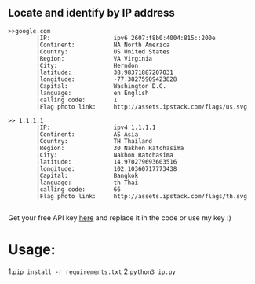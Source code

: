 ## Locate and identify by IP address 

```
>>google.com
        |IP:                  ipv6 2607:f8b0:4004:815::200e 
        |Continent:           NA North America
        |Country:             US United States
        |Region:              VA Virginia
        |City:                Herndon
        |latitude:            38.98371887207031
        |longitude:           -77.38275909423828
        |Capital:             Washington D.C.
        |language:            en English
        |calling code:        1
        |Flag photo link:     http://assets.ipstack.com/flags/us.svg
        
>> 1.1.1.1
        |IP:                  ipv4 1.1.1.1 
        |Continent:           AS Asia
        |Country:             TH Thailand
        |Region:              30 Nakhon Ratchasima
        |City:                Nakhon Ratchasima
        |latitude:            14.970279693603516
        |longitude:           102.10360717773438
        |Capital:             Bangkok
        |language:            th Thai
        |calling code:        66
        |Flag photo link:     http://assets.ipstack.com/flags/th.svg
        
```
Get your free API key [here](https://ipstack.com/signup/free) and replace it in the code or use my key :)


# Usage:
  1.`pip install -r requirements.txt`
  2.`python3 ip.py` 
